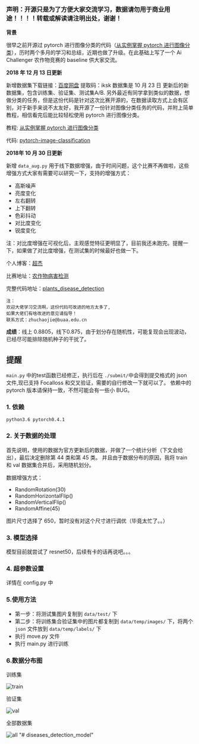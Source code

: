 ### 声明：开源只是为了方便大家交流学习，数据请勿用于商业用途！！！！转载或解读请注明出处，谢谢！

**背景**

很早之前开源过 pytorch 进行图像分类的代码（[从实例掌握 pytorch 进行图像分类](http://spytensor.com/index.php/archives/21/)），历时两个多月的学习和总结，近期也做了升级。在此基础上写了一个 Ai Challenger 农作物竞赛的 baseline 供大家交流。

**2018 年 12 月 13 日更新**

新增数据集下载链接：[百度网盘]( https://pan.baidu.com/s/16f1nQchS-zBtzSWn9Guyyg ) 提取码：iksk 
数据集是 10 月 23 日 更新后的新数据集，包含训练集、验证集、测试集A/B.
另外最近有同学拿到类似的数据，想做分类的任务，但是这份代码是针对这次比赛开源的，在数据读取方式上会有区别，对于新手来说不太友好，我开源了一份针对图像分类任务的代码，并附上简单教程，相信看完后能比较轻松使用 pytorch 进行图像分类。

教程: [从实例掌握 pytorch 进行图像分类](http://www.spytensor.com/index.php/archives/21/)

代码: [pytorch-image-classification](https://github.com/spytensor/pytorch-image-classification)

**2018年 10 月 30 日更新**

新增 `data_aug.py` 用于线下数据增强，由于时间问题，这个比赛不再做啦，这些增强方式大家有需要可以研究一下，支持的增强方式：

- 高斯噪声
- 亮度变化
- 左右翻转
- 上下翻转
- 色彩抖动
- 对比度变化
- 锐度变化

注：对比度增强在可视化后，主观感觉特征更明显了，目前我还未跑完。提醒一下，如果做了对比度增强，在测试集的时候最好也做一下。

个人博客：[超杰](http://spytensor.com/)

比赛地址：[农作物病害检测](https://challenger.ai/competition/pdr2018)

完整代码地址：[plants_disease_detection](https://github.com/spytensor/plants_disease_detection)

    注：
    欢迎大佬学习交流啊，这份代码可改进的地方太多了,
    如果大佬们有啥改进的意见请指导！
    联系方式：zhuchaojie@buaa.edu.cn

**成绩**：线上 0.8805，线下0.875，由于划分存在随机性，可能复现会出现波动，已经尽可能排除随机种子的干扰了。

## 提醒

`main.py` 中的test函数已经修正，执行后在 `./submit/`中会得到提交格式的 json 文件,现已支持 Focalloss 和交叉验证，需要的自行修改一下就可以了。
依赖中的 pytorch 版本请保持一致，不然可能会有一些小 BUG。

### 1. 依赖

    python3.6 pytorch0.4.1

### 2. 关于数据的处理

首先说明，使用的数据为官方更新后的数据，并做了一个统计分析（下文会给出），最后决定删除第 44 类和第 45 类。
并且由于数据分布的原因，我将 train 和 val 数据集合并后，采用随机划分。

数据增强方式：

- RandomRotation(30)
- RandomHorizontalFlip()
- RandomVerticalFlip()
- RandomAffine(45)

图片尺寸选择了 650，暂时没有对这个尺寸进行调优（毕竟太忙了。。）

### 3. 模型选择

模型目前就尝试了 resnet50，后续有卡的话再说吧。。。

### 4. 超参数设置

详情在 config.py 中

### 5.使用方法

- 第一步：将测试集图片复制到 `data/test/` 下
- 第二步：将训练集合验证集中的图片都复制到 `data/temp/images/` 下，将两个 `json` 文件放到 `data/temp/labels/` 下
- 执行 move.py 文件
- 执行 main.py 进行训练

### 6.数据分布图

训练集

![train](http://www.spytensor.com/images/plants/train.png)

验证集

![val](http://www.spytensor.com/images/plants/val.png)

全部数据集

![all](http://www.spytensor.com/images/plants/all.png)
"# diseases_detection_model" 
